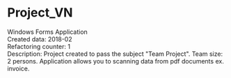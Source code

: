 # Project_VN

Windows Forms Application\
Created data: 2018-02\
Refactoring counter: 1\
Description: Project created to pass the subject "Team Project". Team size: 2 persons. Application allows you to scanning data from pdf documents ex. invoice.
